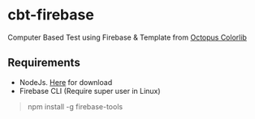# cbt-firebase
Computer Based Test using Firebase
& Template from [Octopus Colorlib](https://colorlib.com/polygon/octopus/index.html)

## Requirements
- NodeJs. [Here](https://nodejs.org/en/download/) for download
- Firebase CLI
(Require super user in Linux)
> npm install -g firebase-tools
